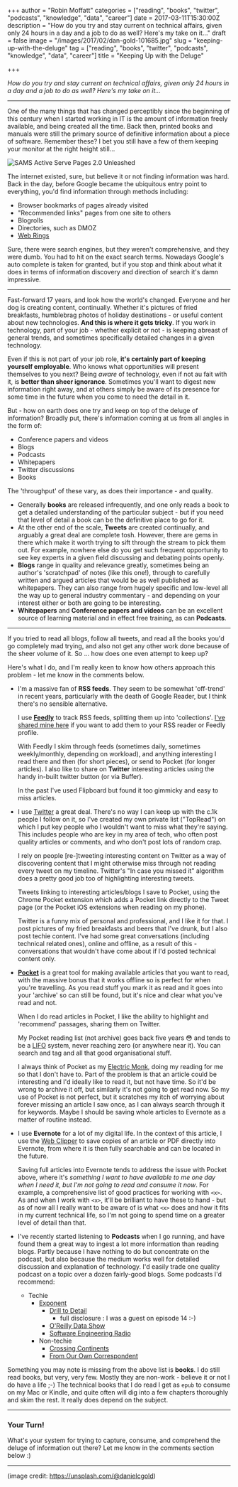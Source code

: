 +++
author = "Robin Moffatt"
categories = ["reading", "books", "twitter", "podcasts", "knowledge", "data", "career"]
date = 2017-03-11T15:30:00Z
description = "How do you try and stay current on technical affairs, given only 24 hours in a day and a job to do as well? Here's my take on it..."
draft = false
image = "/images/2017/02/dan-gold-101685.jpg"
slug = "keeping-up-with-the-deluge"
tag = ["reading", "books", "twitter", "podcasts", "knowledge", "data", "career"]
title = "Keeping Up with the Deluge"

+++

_How do you try and stay current on technical affairs, given only 24 hours in a day and a job to do as well? Here's my take on it..._

---

One of the many things that has changed perceptibly since the beginning of this century when I started working in IT is the amount of information freely available, and being created all the time. Back then, printed books and manuals were still the primary source of definitive information about a piece of software. Remember these? I bet you still have a few of them keeping your monitor at the right height still... 

![SAMS Active Serve Pages 2.0 Unleashed](https://images-na.ssl-images-amazon.com/images/I/51PDHEZZ65L.jpg)

The internet existed, sure, but believe it or not finding information was hard. 
Back in the day, before Google became the ubiquitous entry point to everything, you'd find information through methods including: 

* Browser bookmarks of pages already visited
* "Recommended links" pages from one site to others
* Blogrolls
* Directories, such as DMOZ
* [Web Rings](https://en.wikipedia.org/wiki/Webring)

Sure, there were search engines, but they weren't comprehensive, and they were dumb. You had to hit on the exact search terms. Nowadays Google's auto complete is taken for granted, but if you stop and think about what it does in terms of information discovery and direction of search it's damn impressive. 

---

Fast-forward 17 years, and look how the world's changed. Everyone and her dog is creating content, continually. Whether it's pictures of fried breakfasts, humblebrag photos of holiday destinations - or useful content about new technologies. **And this is where it gets tricky**. If you work in technology, part of your job - whether explicit or not - is keeping abreast of general trends, and sometimes specifically detailed changes in a given technology. 

Even if this is not part of your job role, **it's certainly part of keeping yourself employable**. Who knows what opportunities will present themselves to you next? Being _aware_ of technology, even if not au fait with it, is **better than sheer ignorance**. Sometimes you'll want to digest new information right away, and at others simply be aware of its presence for some time in the future when you come to need the detail in it.

But - how on earth does one try and keep on top of the deluge of information? Broadly put, there's information coming at us from all angles in the form of: 

* Conference papers and videos
* Blogs
* Podcasts
* Whitepapers
* Twitter discussions
* Books

The 'throughput' of these vary, as does their importance - and quality. 

* Generally **books** are released infrequently, and one only reads a book to get a detailed understanding of the particular subject - but if you need that level of detail a book can be the definitive place to go for it. 
* At the other end of the scale, **Tweets** are created continually, and arguably a great deal are complete tosh. However, there are gems in there which make it worth trying to sift through the stream to pick them out. For example, nowhere else do you get such frequent opportunity to see key experts in a given field discussing and debating points openly. 
* **Blogs** range in quality and relevance greatly, sometimes being an author's 'scratchpad' of notes (like this one!), through to carefully written and argued articles that would be as well published as whitepapers. They can also range from hugely specific and low-level all the way up to general industry commentary - and depending on your interest either or both are going to be interesting. 
* **Whitepapers** and **Conference papers and videos** can be an excellent source of learning material and in effect free training, as can **Podcasts**.

---


If you tried to read all blogs, follow all tweets, and read all the books you'd go completely mad trying, and also not get any other work done because of the sheer volume of it. So ... how does one even attempt to keep up? 

Here's what I do, and I'm really keen to know how others approach this problem - let me know in the comments below. 

* I'm a massive fan of **RSS feeds**. They seem to be somewhat 'off-trend' in recent years, particularly with the death of Google Reader, but I think there's no sensible alternative. 

    I use **[Feedly](http://feedly.com/)** to track RSS feeds, splitting them up into 'collections'. [I've shared mine here](http://feedly.com/rmoff/) if you want to add them to your RSS reader or Feedly profile. 

    With Feedly I skim through feeds (sometimes daily, sometimes weekly/monthly, depending on workload), and anything interesting I read there and then (for short pieces), or send to Pocket (for longer articles). I also like to share on **Twitter** interesting articles using the handy in-built twitter button (or via Buffer). 

    In the past I've used Flipboard but found it too gimmicky and easy to miss articles. 

* I use [Twitter](https://twitter.com/rmoff/) a great deal. There's no way I can keep up with the c.1k people I follow on it, so I've created my own private list ("TopRead") on which I put key people who I wouldn't want to miss what they're saying. This includes people who are key in my area of tech, who often post quality articles or comments, and who don't post lots of random crap. 

    I rely on people [re-]tweeting interesting content on Twitter as a way of discovering content that I might otherwise miss through not reading every tweet on my timeline. Twitter's "In case you missed it" algorithm does a pretty good job too of highlighting interesting tweets. 

    Tweets linking to interesting articles/blogs I save to Pocket, using the Chrome Pocket extension which adds a Pocket link directly to the Tweet page (or the Pocket iOS extensions when reading on my phone). 

    Twitter is a funny mix of personal and professional, and I like it for that. I post pictures of my fried breakfasts and beers that I've drunk, but I also post techie content. I've had some great conversations (including technical related ones), online and offline, as a result of this - conversations that wouldn't have come about if I'd posted technical content only. 

* **[Pocket](https://getpocket.com)** is a great tool for making available articles that you want to read, with the massive bonus that it works offline so is perfect for when you're travelling. As you read stuff you mark it as read and it goes into your 'archive' so can still be found, but it's nice and clear what you've read and not. 

    When I do read articles in Pocket, I like the ability to highlight and 'recommend' passages, sharing them on Twitter. 

    My Pocket reading list (not archive) goes back five years 😳 and tends to be a [LIFO](https://en.wikipedia.org/wiki/LIFO) system, never reaching zero (or anywhere near it). You can search and tag and all that good organisational stuff. 

    I always think of Pocket as my [Electric Monk](http://theelectricmonk.com/ElectricMonk.html), doing my reading for me so that I don't have to. Part of the problem is that an article could be interesting and I'd ideally like to read it, but not have time. So it'd be wrong to archive it off, but similarly it's not going to get read now. So my use of Pocket is not perfect, but it scratches my itch of worrying about forever missing an article I saw once, as I can always search through it for keywords. Maybe I should be saving whole articles to Evernote as a matter of routine instead. 

* I use **Evernote** for a lot of my digital life. In the context of this article, I use the [Web Clipper](https://evernote.com/webclipper/) to save copies of an article or PDF directly into Evernote, from where it is then fully searchable and can be located in the future. 

  Saving full articles into Evernote tends to address the issue with Pocket above, where it's *something I want to have available to me one day when I need it, but I'm not going to read and consume it *now**. For example, a comprehensive list of good practices for working with `<x>`. As and when I work with `<x>`, it'll be brilliant to have these to hand - but as of now all I really want to be aware of is what `<x>` does and how it fits in my current technical life, so I'm not going to spend time on a greater level of detail than that. 

* I've recently started listening to **Podcasts** when I go running, and have found them a great way to ingest a lot more information than reading blogs. Partly because I have nothing to do but concentrate on the podcast, but also because the medium works well for detailed discussion and explanation of technology. I'd easily trade one quality podcast on a topic over a dozen fairly-good blogs. Some podcasts I'd recommend: 

  * Techie
      * [Exponent](http://exponent.fm/)
        * [Drill to Detail](http://www.drilltodetail.com/)
            * full disclosure : I was a guest on episode 14 :-)
        * [O'Reilly Data Show](https://soundcloud.com/oreilly-radar/sets/the-oreilly-data-show-podcast)
        * [Software Engineering Radio](http://www.se-radio.net/category/episodes/)
    * Non-techie
        * [Crossing Continents](http://www.bbc.co.uk/programmes/b006qt55/episodes/downloads)
        * [From Our Own Correspondent](http://www.bbc.co.uk/programmes/p02nrtpm/episodes/downloads)

Something you may note is missing from the above list is **books**. I do still read books, but very, very few. Mostly they are non-work - believe it or not I do have a life ;-) 
The technical books that I do read I get as `epub` to consume on my Mac or Kindle, and quite often will dig into a few chapters thoroughly and skim the rest. It really does depend on the subject.

--- 

### Your Turn!

What's your system for trying to capture, consume, and comprehend the deluge of information out there? Let me know in the comments section below :)

---
(image credit: https://unsplash.com/@danielcgold)
